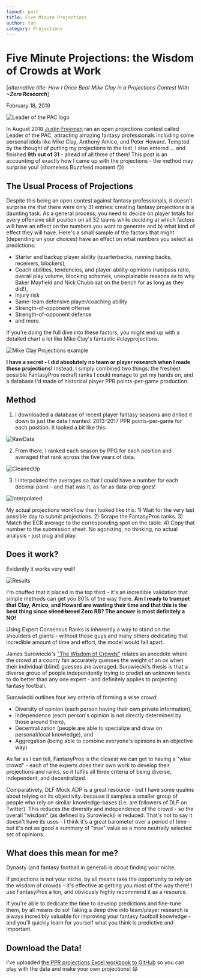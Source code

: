 ```yaml
---
layout: post
title: Five Minute Projections
author: tan
category: Projections
---
```


# Five Minute Projections: the Wisdom of Crowds at Work
[*alternative title: How I Once Beat Mike Clay in a Projections Contest With* ***~Zero Research***]

February 18, 2019

![Leader of the PAC logo](/assets/images/pac.jpg)

In August 2018 [Justin Freeman](http://www.twitter.com/JustinFreeman18) ran an open projections contest called Leader of the PAC, attracting amazing fantasy professionals including some personal idols like Mike Clay, Anthony Amico, and Peter Howard. Tempted by the thought of putting my projections to the test, I also entered ... and finished **9th out of 31** - ahead of all three of them!  This post is an accounting of exactly how I came up with the projections - the method may surprise you! (shameless Buzzfeed moment :smirk:)


## The Usual Process of Projections

Despite this being an open contest against fantasy professionals, it doesn't surprise me that there were only 31 entries: creating fantasy projections is a daunting task. As a general process, you need to decide on player totals for every offensive skill position on all 32 teams while deciding a) which factors will have an effect on the numbers you want to generate and b) what kind of effect they will have. Here's a small sample of the factors that might (depending on your choices) have an effect on what numbers you select as predictions:

- Starter and backup player ability (quarterbacks, running backs, receivers, blockers),
- Coach abilities, tendencies, and player-ability-opinions (run/pass ratio, overall play volume, blocking schemes, unexplainable reasons as to why Baker Mayfield and Nick Chubb sat on the bench for as long as they did!),
- Injury risk
- Same-team defensive player/coaching ability
- Strength-of-opponent offense
- Strength-of-opponent defense
- and more.

If you're doing the full dive into these factors, you might end up with a detailed chart a lot like Mike Clay's fantastic #clayprojections. 

![Mike Clay Projections example](https://pbs.twimg.com/media/Dc2a4oLWAAAxEb9.jpg)

**I have a secret - I did absolutely no team or player research when I made these projections!** Instead, I simply combined two things: the freshest possible FantasyPros redraft ranks I could manage to get my hands on, and a database I'd made of historical player PPR points-per-game production.

## Method

1) I downloaded a database of recent player fantasy seasons and drilled it down to just the data I wanted: 2013-2017 PPR points-per-game for each position. It looked a bit like this:

![RawData](/assets/images/projections1.PNG)

2) From there, I ranked each season by PPG for each position and averaged that rank across the five years of data.

![CleanedUp](/assets/images/projections2.PNG)

3) I interpolated the averages so that I could have a number for each decimal point - and that was it, as far as data-prep goes!

![Interpolated](/assets/images/projections3.PNG)

My actual projections workflow then looked like this: 1) Wait for the very last possible day to submit projections. 2) Scrape the FantasyPros ranks. 3) Match the ECR average to the corresponding spot on the table. 4) Copy that number to the submission sheet. No agonizing, no thinking, no actual analysis - just plug and play.

## Does it work?

Evidently it works very well!

![Results](/assets/images/projections4.png)

I'm chuffed that it placed in the top third - it's an incredible validation that simple methods can get you 80% of the way there. **Am I ready to trumpet that Clay, Amico, and Howard are wasting their time  and that this is the best thing since ~~sliced bread~~ Zero RB? The answer is most definitely a NO!**

Using Expert Consensus Ranks is inherently a way to stand on the shoulders of giants - without those guys and many others dedicating that incredible amount of time and effort, the model would fall apart.

James Surowiecki's ["The Wisdom of Crowds"](https://en.wikipedia.org/wiki/The_Wisdom_of_Crowds) relates an anecdote where the crowd at a county fair accurately guesses the weight of an ox when their individual (blind) guesses are averaged. Surowiecki's thesis is that a diverse group of people independently trying to predict an unknown tends to do better than any one expert - and definitely applies to projecting fantasy football.

Surowiecki outlines four key criteria of forming a wise crowd: 

- Diversity of opinion (each person having their own private information),
- Independence (each person's opinion is not directly determined by those around them),
- Decentralization (people are able to specialize and draw on personal/local knowledge), and
- Aggregation (being able to combine everyone's opinions in an objective way)

As far as I can tell, FantasyPros is the closest we can get to having a "wise crowd" - each of the experts does their own work to develop their projections and ranks, so it fulfils all three criteria of being diverse, independent, and decentralized.

Comparatively, DLF Mock ADP is a great resource - but I have some qualms about relying on its objectivity. because it samples a smaller group of people who rely on similar knowledge-bases (i.e. are followers of DLF on Twitter). This reduces the diversity and independence of the crowd - so the overall "wisdom" (as defined by Surowiecki) is reduced. That's not to say it doesn't have its uses - I think it's a great barometer over a period of time - but it's not as good a summary of "true" value as a more neutrally selected set of opinions. 

## What does this mean for me?

Dynasty (and fantasy football in general) is about finding your niche. 

If projections is not your niche, by all means take the opportunity to rely on the wisdom of crowds - it's effective at getting you most of the way there! I use FantasyPros a ton, and obviously highly recommend it as a resource.

If you're able to dedicate the time to develop predictions and fine-tune them, by all means do so! Taking a deep dive into team/player research is always incredibly valuable for improving your fantasy football knowledge - and you'll quickly learn for yourself what you think is predictive and important. 


## Download the Data!

I've uploaded [the PPR projections Excel workbook to GitHub](https://github.com/tanho63/dynastyprocess/blob/master/files/workbooks/fiveminuteprojections.xlsx) so you can play with the data and make your own projections! :smile:
